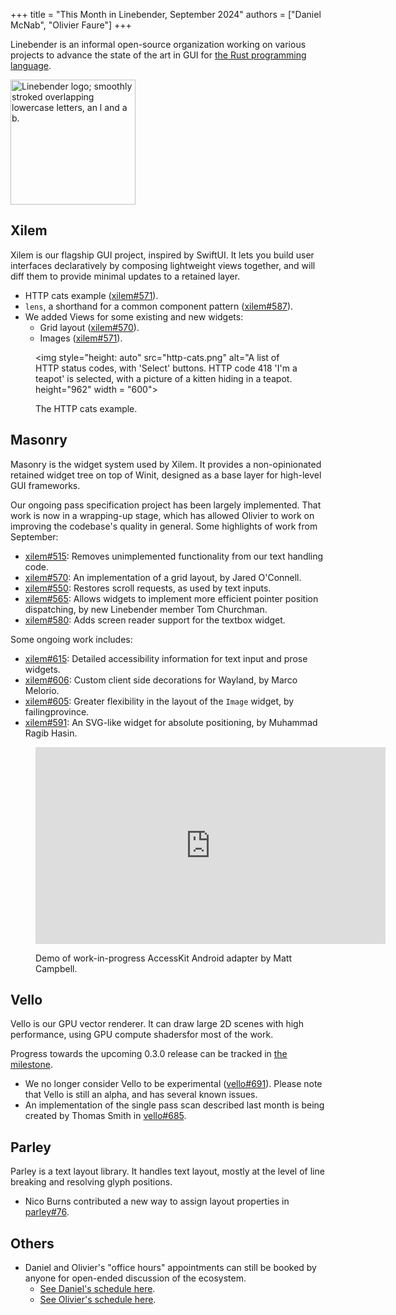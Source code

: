 +++
title = "This Month in Linebender, September 2024"
authors = ["Daniel McNab", "Olivier Faure"]
+++

Linebender is an informal open-source organization working on various projects to advance the state of the art in GUI for [the Rust programming language](https://rust-lang.org).

<img style="height: auto; margin: 0 auto" src="../../linebender.svg" alt="Linebender logo; smoothly stroked overlapping lowercase letters, an l and a b." height="200" width = "200">

## Xilem

Xilem is our flagship GUI project, inspired by SwiftUI.
It lets you build user interfaces declaratively by composing lightweight views together, and will diff them to provide minimal updates to a retained layer.

- HTTP cats example ([xilem#571][]).
- `lens`, a shorthand for a common component pattern ([xilem#587][]).
- We added Views for some existing and new widgets:
  - Grid layout ([xilem#570][]).
  - Images ([xilem#571][]).

<!-- TODO: Xilem Web seems to not have any especially relevant updates? -->

<figure>

<img style="height: auto" src="http-cats.png" alt="A list of HTTP status codes, with 'Select' buttons. HTTP code 418 'I'm a teapot' is selected, with a picture of a kitten hiding in a teapot. height="962" width = "600">

<figcaption>

The HTTP cats example.

</figcaption>
</figure>

## Masonry

Masonry is the widget system used by Xilem.
It provides a non-opinionated retained widget tree on top of Winit, designed as a base layer for high-level GUI frameworks.

Our ongoing pass specification project has been largely implemented.
That work is now in a wrapping-up stage, which has allowed Olivier to work on improving the codebase's quality in general.
Some highlights of work from September:

- [xilem#515][]: Removes unimplemented functionality from our text handling code.
- [xilem#570][]: An implementation of a grid layout, by Jared O'Connell.
- [xilem#550][]: Restores scroll requests, as used by text inputs.
- [xilem#565][]: Allows widgets to implement more efficient pointer position dispatching, by new Linebender member Tom Churchman.
- [xilem#580][]: Adds screen reader support for the textbox widget.

<!-- No grid example, it's not really visual. -->

Some ongoing work includes:

- [xilem#615][]: Detailed accessibility information for text input and prose widgets.
- [xilem#606][]: Custom client side decorations for Wayland, by Marco Melorio.
- [xilem#605][]: Greater flexibility in the layout of the `Image` widget, by failingprovince.
- [xilem#591][]: An SVG-like widget for absolute positioning, by Muhammad Ragib Hasin.


<figure>

<iframe width="560" height="315" src="https://www.youtube.com/embed/IObBk40MdJs?si=qNUqQ6U7POs0ROEG" title="YouTube video player" frameborder="0" allow="accelerometer; autoplay; clipboard-write; encrypted-media; gyroscope; picture-in-picture; web-share" referrerpolicy="strict-origin-when-cross-origin" allowfullscreen></iframe>

<figcaption>

Demo of work-in-progress AccessKit Android adapter by Matt Campbell.

</figcaption>
</figure>


## Vello

Vello is our GPU vector renderer.
It can draw large 2D scenes with high performance, using GPU compute shadersfor most of the work.

Progress towards the upcoming 0.3.0 release can be tracked in [the milestone](https://github.com/linebender/vello/milestone/2).

- We no longer consider Vello to be experimental ([vello#691][]). Please note that Vello is still an alpha, and has several known issues.
- An implementation of the single pass scan described last month is being created by Thomas Smith in [vello#685][].


## Parley

Parley is a text layout library.
It handles text layout, mostly at the level of line breaking and resolving glyph positions.

- Nico Burns contributed a new way to assign layout properties in [parley#76][].


## Others

- Daniel and Olivier's "office hours" appointments can still be booked by anyone for open-ended discussion of the ecosystem.
  - [See Daniel's schedule here](https://calendar.google.com/calendar/u/0/appointments/schedules/AcZssZ32eQYJ9DtZ_wJaYNtT36YioETiloZDIdImFpBFRo5-XsqGzpikgkg47LPsiHhpiwiQ1orOwwW2).
  - [See Olivier's schedule here](https://calendar.google.com/calendar/u/0/appointments/schedules/AcZssZ2t767ZRETD_TkRI_VxK2ZTG0VrO9OZ4l7HvTxefhtJcg85iK0ZN7zWNnAEZtH0Dn7C1GKxrmYM).

[xilem#515]: https://github.com/linebender/xilem/pull/515
[xilem#550]: https://github.com/linebender/xilem/pull/550
[xilem#565]: https://github.com/linebender/xilem/pull/565
[xilem#570]: https://github.com/linebender/xilem/pull/570
[xilem#571]: https://github.com/linebender/xilem/pull/571
[xilem#580]: https://github.com/linebender/xilem/pull/580
[xilem#587]: https://github.com/linebender/xilem/pull/587
[xilem#591]: https://github.com/linebender/xilem/pull/591
[xilem#605]: https://github.com/linebender/xilem/pull/605
[xilem#606]: https://github.com/linebender/xilem/pull/606
[xilem#615]: https://github.com/linebender/xilem/pull/615
[vello#685]: https://github.com/linebender/vello/pull/685
[vello#691]: https://github.com/linebender/vello/pull/691
[parley#76]: https://github.com/linebender/parley/pull/76
